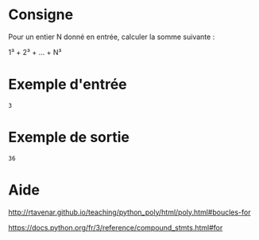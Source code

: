 # Consigne

Pour un entier N donné en entrée, calculer la somme suivante :

1³ + 2³ + ... + N³

# Exemple d'entrée

```
3
```

# Exemple de sortie

```
36
```

# Aide

http://rtavenar.github.io/teaching/python_poly/html/poly.html#boucles-for

https://docs.python.org/fr/3/reference/compound_stmts.html#for